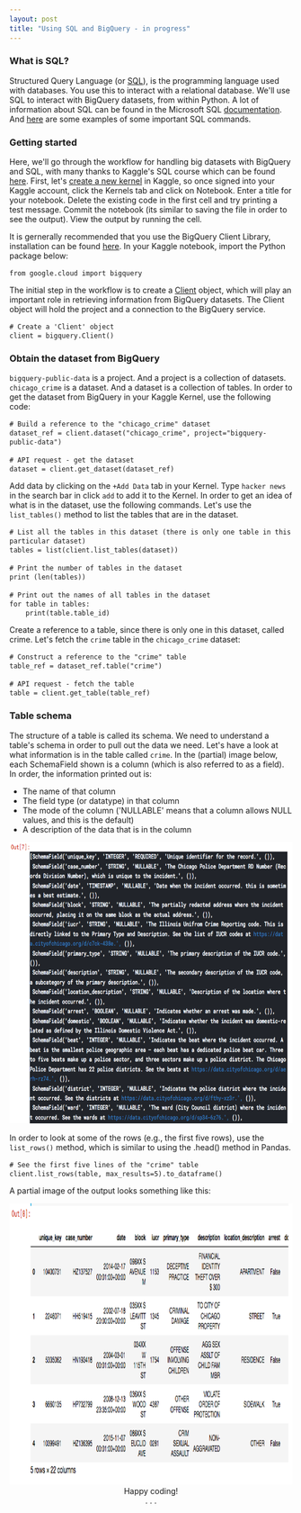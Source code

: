```yaml
---
layout: post
title: "Using SQL and BigQuery - in progress"
---
```


### What is SQL?
Structured Query Language (or [SQL](https://en.wikipedia.org/wiki/SQL)), is the programming language used with databases. You use this to interact with a relational database. We'll use SQL to interact with BigQuery datasets, from within Python. A lot of information about SQL can be found in the Microsoft SQL [documentation](https://docs.microsoft.com/en-us/sql/?view=sql-server-ver15). And [here](https://www.w3schools.com/sql/sql_syntax.asp) are some examples of some important SQL commands.

### Getting started
Here, we'll go through the workflow for handling big datasets with BigQuery and SQL, with many thanks to Kaggle's SQL course which can be found [here](https://www.kaggle.com/learn/intro-to-sql). First, let's [create a new kernel](https://www.kaggle.com/getting-started/23393) in Kaggle, so once signed into your Kaggle account, click the Kernels tab and click on Notebook. Enter a title for your notebook. Delete the existing code in the first cell and try printing a test message. Commit the notebook (its similar to saving the file in order to see the output). View the output by running the cell.

It is gernerally recommended that you use the BigQuery Client Library, installation can be found [here](https://cloud.google.com/bigquery/docs/reference/libraries#client-libraries-install-python). In your Kaggle notebook,  import the Python package below:

    from google.cloud import bigquery

The initial step in the workflow is to create a [Client](https://googleapis.dev/python/bigquery/latest/generated/google.cloud.bigquery.client.Client.html) object, which  will play an important role in retrieving information from BigQuery datasets. The Client object will hold the project and a connection to the BigQuery service.

    # Create a 'Client' object
    client = bigquery.Client()

### Obtain the dataset from BigQuery
`bigquery-public-data` is a project. And a project is a collection of datasets. `chicago_crime` is a dataset. And a dataset is a collection of tables. In order to get the dataset from BigQuery in your Kaggle Kernel, use the following code:

    # Build a reference to the "chicago_crime" dataset
    dataset_ref = client.dataset("chicago_crime", project="bigquery-public-data")

    # API request - get the dataset
    dataset = client.get_dataset(dataset_ref)

Add data by clicking on the `+Add Data` tab in your Kernel. Type `hacker news` in the search bar in click `add` to add it to the Kernel. In order to get an idea of what is in the dataset, use the following commands. Let's use the `list_tables()` method to list the tables that are in the dataset.

    # List all the tables in this dataset (there is only one table in this particular dataset)
    tables = list(client.list_tables(dataset))

    # Print the number of tables in the dataset
    print (len(tables))

    # Print out the names of all tables in the dataset  
    for table in tables:  
        print(table.table_id)

Create a reference to a table, since there is only one in this dataset, called crime. Let's fetch the `crime` table in the `chicago_crime` dataset:

    # Construct a reference to the "crime" table
    table_ref = dataset_ref.table("crime")

    # API request - fetch the table
    table = client.get_table(table_ref)

### Table schema
The structure of a table is called its schema. We need to understand a table's schema in order to pull out the data we need. Let's have a look at what information is in the table called `crime`. In the (partial) image below, each SchemaField shown is a column  (which is also referred to as a field). In order, the information printed out is:

-    The name of that column
-    The field type (or datatype) in that column
-    The mode of the column ('NULLABLE' means that a column allows NULL values, and this is the default)
-    A description of the data that is in the column

<img src="/assets/img/sql_big_query_chic_crime_columns.png" width="700" height="500">

In order to look at some of the rows (e.g., the first five rows), use the `list_rows()` method, which is similar to using the .head() method in Pandas.

    # See the first five lines of the "crime" table
    client.list_rows(table, max_results=5).to_dataframe()

A partial image of the output looks something like this:

<img src="/assets/img/sql_big_query_chic_crime_5rows.png" width="700" height="500">





<center>Happy coding!<center>

<center>.           .           .<center>
